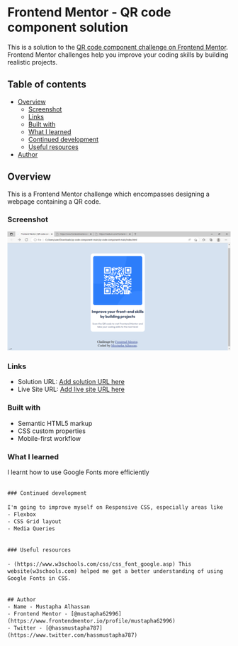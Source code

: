 # Frontend Mentor - QR code component solution

This is a solution to the [QR code component challenge on Frontend Mentor](https://www.frontendmentor.io/challenges/qr-code-component-iux_sIO_H). Frontend Mentor challenges help you improve your coding skills by building realistic projects. 

## Table of contents

- [Overview](#overview)
  - [Screenshot](#screenshot)
  - [Links](#links)
  - [Built with](#built-with)
  - [What I learned](#what-i-learned)
  - [Continued development](#continued-development)
  - [Useful resources](#useful-resources)
- [Author](#author)


## Overview
 This is a Frontend Mentor challenge which encompasses designing a webpage containing a QR code.

### Screenshot

![](qr-code-image.png)


### Links

- Solution URL: [Add solution URL here](https://your-solution-url.com)
- Live Site URL: [Add live site URL here](https://github.com/Mustapha62996/qr-code-webpage.git)


### Built with

- Semantic HTML5 markup
- CSS custom properties
- Mobile-first workflow


### What I learned
 I learnt how to use Google Fonts more efficiently
 <head>
 <link rel="preconnect" href="https://fonts.googleapis.com">
<link rel="preconnect" href="https://fonts.gstatic.com" crossorigin>
<link href="https://fonts.googleapis.com/css2?family=Outfit:wght@400;700&display=swap" rel="stylesheet">
</head>
<style>
  .container{
    font-family: 'Outfit', sans-serif;
  }
</style>

```

### Continued development

I'm going to improve myself on Responsive CSS, especially areas like
- Flexbox
- CSS Grid layout
- Media Queries


### Useful resources

- (https://www.w3schools.com/css/css_font_google.asp) This website(w3schools.com) helped me get a better understanding of using Google Fonts in CSS.


## Author
- Name - Mustapha Alhassan
- Frontend Mentor - [@mustapha62996](https://www.frontendmentor.io/profile/mustapha62996)
- Twitter - [@hassmustapha787](https://www.twitter.com/hassmustapha787)

